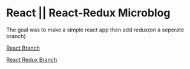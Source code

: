 # React || React-Redux Microblog

The goal was to make a simple react app then add redux(on a seperate branch)

[React Branch](https://github.com/CoffeeMakesMorningsBetter/micro-blog/tree/master)

[React Redux Branch](https://github.com/CoffeeMakesMorningsBetter/micro-blog/tree/react-redux)